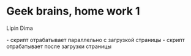# Geek brains, home work 1
Lipin Dima

<script src="script.js" async></script> - скрипт отрабатывает параллельно с загрузкой страницы
<script src="script.js" defer></script> - скрипт отрабатывает после загрузки страницы
